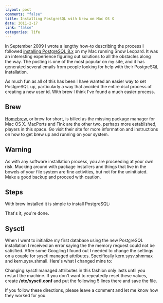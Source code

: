 ```yaml
--- 
layout: post
comments: "false"
title: Installing PostgreSQL with brew on Mac OS X
date: 2011-2-17
link: "false"
categories: life
---
```

In September 2009 I wrote a lengthy how-to describing the process I followed <a title="Installing PostgreSQL on Snow Leopard (Mac OS x 10.6)" href="http://zanshin.net/2009/09/07/installing-postgresql-on-mac-10-6-snow-leopard/" target="_self">installing PostgreSQL 8.x</a> on my Mac running Snow Leopard. It was an interesting experience figuring out solutions to all the obstacles along the way. The posting is one of the most popular on my site, and it has generated several emails from people looking for help with their PostgreSQL installation.

As much fun as all of this has been I have wanted an easier way to set PostgreSQL up, particularly a way that avoided the entire dscl process of creating a new user id. With brew I think I've found a much easier process.
## Brew
<a title="Homebrew" href="http://mxcl.github.com/homebrew/" target="_blank">Homebrew</a>, or brew for short, is billed as the missing package manager for Mac OS X. MacPorts and Fink are the other two, perhaps more established, players in this space. Go visit their site for more information and instructions on how to get brew up and running on your system.
## Warning
As with any software installation process, you are proceeding at your own risk. Mucking around with package installers and things that live in the bowels of your file system are fine activities, but not for the uninitiated. Make a good backup and proceed with caution.
## Steps
With brew installed it is simple to install PostgreSQL:

That's it, you're done.
## Sysctl
When I went to initialize my first database using the new PostgreSQL installation I received an error saying the the memory request could not be satisfied. After some Googling I found out I needed to change the settings on a couple for sysctl managed attributes. Specifically kern.sysv.shmmax and kern.sysv.shmall. Here's what I changed mine to:

Changing sysctl managed attributes in this fashion only lasts until you restart the machine. If you don't want to repeatedly reset these values, create <strong>/etc/sysctl.conf</strong> and put the following 5 lines there and save the file.

If you follow these directions, please leave a comment and let me know how they worked for you.
